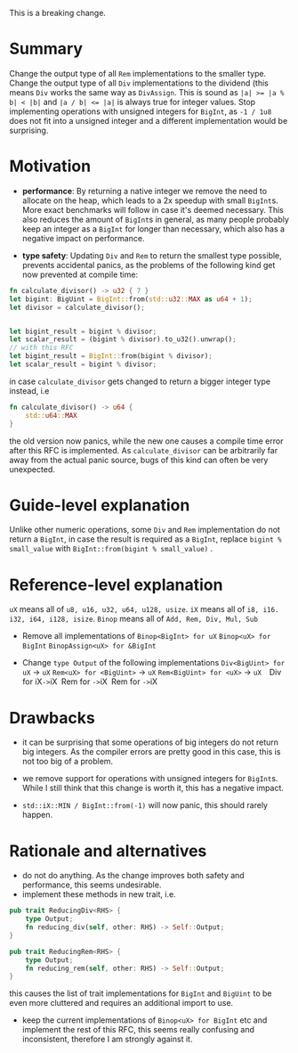 This is a breaking change.

# Summary
[summary]: #summary

Change the output type of all `Rem` implementations to the smaller type. Change the output type of all `Div` implementations to the dividend (this means `Div` works the same way as `DivAssign`. This is sound as `|a| >= |a % b| < |b|` and `|a / b| <= |a|` is always true for integer values.
Stop implementing operations with unsigned integers for `BigInt`, as `-1 / 1u8` does not fit into a unsigned integer and a different implementation would be surprising. 

# Motivation
[motivation]: #motivation

- **performance**: By returning a native integer we remove the need to allocate on the heap, which leads to a 2x speedup with small `BigInt`s. More exact benchmarks will follow in case it's deemed necessary. This also reduces the amount of `BigInt`s in general, as many people probably keep an integer as a `BigInt` for longer than necessary, which also has a negative impact on performance.

- **type safety**: Updating `Div` and `Rem` to return the smallest type possible, prevents accidental panics, as the problems of the following kind get now prevented at compile time:

```rust
fn calculate_divisor() -> u32 { 7 } 
let bigint: BigUint = BigInt::from(std::u32::MAX as u64 + 1);
let divisor = calculate_divisor();


let bigint_result = bigint % divisor;
let scalar_result = (bigint % divisor).to_u32().unwrap(); 
// with this RFC
let bigint_result = BigInt::from(bigint % divisor);
let scalar_result = bigint % divisor;
```
in case `calculate_divisor` gets changed to return a bigger integer type instead, i.e
```rust
fn calculate_divisor() -> u64 {
    std::u64::MAX
}
```
the old version now panics, while the new one causes a compile time error after this RFC is implemented. As `calculate_divisor` can be arbitrarily far away from the actual panic source, bugs of this kind can often be very unexpected.
 

# Guide-level explanation
[guide-level-explanation]: #guide-level-explanation

Unlike other numeric operations, some `Div` and `Rem` implementation do not return a `BigInt`, in case the result is required as a `BigInt`, replace `bigint % small_value` with `BigInt::from(bigint % small_value)` .

# Reference-level explanation
[reference-level-explanation]: #reference-level-explanation

`uX`  means all of  `u8, u16, u32, u64, u128, usize`.
`iX` means all of  `i8, i16. i32, i64, i128, isize`.
`Binop` means all of `Add, Rem, Div, Mul, Sub`

- Remove all implementations of
`Binop<BigInt> for uX`
`Binop<uX> for BigInt`
`BinopAssign<uX> for &BigInt`

- Change `type Output` of the following implementations
`Div<BigUint> for uX` -> `uX`
`Rem<uX> for <BigUint>` -> `uX`
`Rem<BigUint> for <uX>` -> `uX 
`Div<BigInt> for iX` -> `iX`
`Rem<iX> for <BigInt>` -> `iX`
`Rem<BigInt> for <iX>` -> `iX 

# Drawbacks
[drawbacks]: #drawbacks

- it can be surprising that some operations of big integers do not return big integers. As the compiler errors are pretty good in this case, this is not too big of a problem.

- we remove support for operations with unsigned integers for `BigInt`s. While I still think that this change is worth it, this has a negative impact.

- `std::iX::MIN / BigInt::from(-1)` will now panic, this should rarely happen.

# Rationale and alternatives
[rationale-and-alternatives]: #rationale-and-alternatives

- do not do anything. As the change improves both safety and performance, this seems undesirable.
- implement these methods in new trait, i.e.
```rust
pub trait ReducingDiv<RHS> {
    type Output;
    fn reducing_div(self, other: RHS) -> Self::Output;
}

pub trait ReducingRem<RHS> {
    type Output;
    fn reducing_rem(self, other: RHS) -> Self::Output;
}
```
this causes the list of trait implementations for `BigInt` and `BigUint` to be even more cluttered and requires an additional import to use.

- keep the current implementations of `Binop<uX> for BigInt` etc and implement the rest of this RFC, this seems really confusing and inconsistent, therefore I am strongly against it.